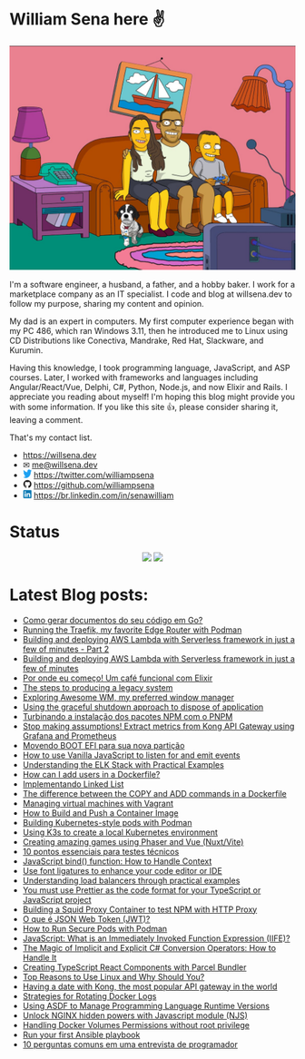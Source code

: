 # William Sena here ✌

![william sena family](/images/willsena-family.jpg)

I'm a software engineer, a husband, a father, and a hobby baker. I work for a marketplace company as an IT specialist. I code and blog at willsena.dev to follow my purpose, sharing my content and opinion.

My dad is an expert in computers. My first computer experience began with my PC 486, which ran Windows 3.11, then he introduced me to Linux using CD Distributions like Conectiva, Mandrake, Red Hat, Slackware, and Kurumin.

Having this knowledge, I took programming language, JavaScript, and ASP courses. Later, I worked with frameworks and languages including Angular/React/Vue, Delphi, C#, Python, Node.js, and now Elixir and Rails.
I appreciate you reading about myself! I'm hoping this blog might provide you with some information. If you like this site 👍, please consider sharing it, leaving a comment.

That's my contact list.

* https://willsena.dev
* ✉ me@willsena.dev
* <img src="./images/twitter.svg" width="15rem" /> https://twitter.com/williampsena
* <img src="./images/github.svg" width="15rem" /> https://github.com/williampsena
* <img src="./images/linkedin.svg" width="15rem" /> https://br.linkedin.com/in/senawilliam

# Status

<p align="center">
  <img src ="https://github-readme-stats.vercel.app/api?username=williampsena&show_icons=true&include_all_commits=true&hide_border=true&hide=issues,contribs">
  <img src ="https://github-readme-stats.vercel.app/api/top-langs/?username=williampsena&layout=compact&hide_border=true&langs_count=10&hide=html,css">
</p>


# Latest Blog posts:

- [Como gerar documentos do seu código em Go?](https://willsena.dev/como-gerar-documentos-do-seu-codigo-em-go/)
- [Running the Traefik, my favorite Edge Router with Podman](https://willsena.dev/running-the-traefik-my-favorite-cloud-edge-router-with-podman/)
- [Building and deploying AWS Lambda with Serverless framework in just a few of minutes - Part 2](https://willsena.dev/building-and-deploying-aws-lambda-with-serverless-framework-in-just-a-few-of-minutes-part-2/)
- [Building and deploying AWS Lambda with Serverless framework in just a few of minutes](https://willsena.dev/building-and-deploying-aws-lambda-with-serverless-framework-in-just-a-few-of-minutes/)
- [Por onde eu começo! Um café funcional com Elixir](https://willsena.dev/por-onde-eu-comeco-um-cafe-funcional-com-elixir/)
- [The steps to producing a legacy system](https://willsena.dev/the-steps-to-producing-a-legacy-system/)
- [Exploring Awesome WM, my preferred window manager](https://willsena.dev/exploring-awesome-wm-my-preferred-window-manager/?r=github)
- [Using the graceful shutdown approach to dispose of application](https://willsena.dev/using-graceful-shutdown-approach-to-dispose-of-applications/)
- [Turbinando a instalação dos pacotes NPM com o PNPM](https://willsena.dev/turbinando-a-instalacao-dos-pacotes-npm-com-pnpm/)
- [Stop making assumptions! Extract metrics from Kong API Gateway using Grafana and Prometheus](https://willsena.dev/stop-making-assumptions-extract-metrics-from-kong-api-gateway-using-grafana-and-prometheus/)
- [Movendo BOOT EFI para sua nova partição](https://willsena.dev/movendo-boot-efi-para-sua-nova-particao/)
- [How to use Vanilla JavaScript to listen for and emit events](https://willsena.dev/how-to-use-vanilla-javascript-to-listen-for-and-emit-events/)
- [Understanding the ELK Stack with Practical Examples](https://willsena.dev/understanding-the-elk-stack-with-practical-examples/)
- [How can I add users in a Dockerfile?](https://willsena.dev/how-can-i-add-users-in-a-dockerfile/)
- [Implementando Linked List](https://willsena.dev/implementando-linkedlist/)
- [The difference between the COPY and ADD commands in a Dockerfile](https://willsena.dev/the-difference-between-the-copy-and-add-commands-in-a-dockerfile/)
- [Managing virtual machines with Vagrant](https://willsena.dev/managing-virtual-machines-with-vagrant/)
- [How to Build and Push a Container Image](https://willsena.dev/how-to-build-and-push-a-container-image/)
- [Building Kubernetes-style pods with Podman](https://willsena.dev/building-kubernetes-style-pods-with-podman/)
- [Using K3s to create a local Kubernetes environment](https://willsena.dev/using-k3s-to-create-a-local-kubernetes-environment/)
- [Creating amazing games using Phaser and Vue (Nuxt/Vite)](https://willsena.dev/creating-amazing-games-using-phaser-and-vue-nuxt-vite)
- [10 pontos essenciais para testes técnicos](https://willsena.dev/10-pontos-essencias-testes-tecnicos/)
- [JavaScript bind() function: How to Handle Context](https://willsena.dev/javascript-bind-function-how-to-handle-context/)
- [Use font ligatures to enhance your code editor or IDE](https://willsena.dev/use-font-ligatures-to-enhance-your-code-editor-or-ide/)
- [Understanding load balancers through practical examples](https://willsena.dev/understanding-load-balancers-through-practical-examples/)
- [You must use Prettier as the code format for your TypeScript or JavaScript project](https://willsena.dev/you-must-use-prettier-as-the-code-format-for-your-typescript-or-javascript-project/)
- [Building a Squid Proxy Container to test NPM with HTTP Proxy](https://willsena.dev/building-a-squid-proxy-container-to-test-npm-with-http-proxy/)
- [O que é JSON Web Token (JWT)?](https://willsena.dev/o-que-sao-json-web-tokens-jwt/)
- [How to Run Secure Pods with Podman](https://willsena.dev/how-to-run-secure-pods-with-podman/)
- [JavaScript: What is an Immediately Invoked Function Expression (IIFE)?](https://willsena.dev/javascript-what-is-an-immediately-invoked-function-expression-iife/)
- [The Magic of Implicit and Explicit C# Conversion Operators: How to Handle It](https://willsena.dev/the-magic-of-implicit-and-explicit-c-conversion-operators-how-to-handle-it/)
- [Creating TypeScript React Components with Parcel Bundler](https://willsena.dev/creating-typescript-react-components-with-parcel-bundler/)
- [Top Reasons to Use Linux and Why Should You?](https://willsena.dev/top-reasons-and-why-should-you-use-linux/)
- [Having a date with Kong, the most popular API gateway in the world](https://willsena.dev/having-a-date-with-kong-the-most-popular-api-gateway-in-the-world/)
- [Strategies for Rotating Docker Logs](https://willsena.dev/strategies-for-rotating-docker-logs/)
- [Using ASDF to Manage Programming Language Runtime Versions](https://willsena.dev/using-asdf-to-manage-programming-language-runtime-versions/)
- [Unlock NGINX hidden powers with Javascript module (NJS)](https://willsena.dev/unlock-nginx-hidden-powers-with-javascript-module-njs/)
- [Handling Docker Volumes Permissions without root privilege](https://willsena.dev/handling-docker-volumes-permissions-without-root-privilege/)
- [Run your first Ansible playbook](https://willsena.dev/run-your-first-ansible-playbook/)
- [10 perguntas comuns em uma entrevista de programador](https://willsena.dev/10-perguntas-comuns-em-uma-entrevista-de-programador/)
